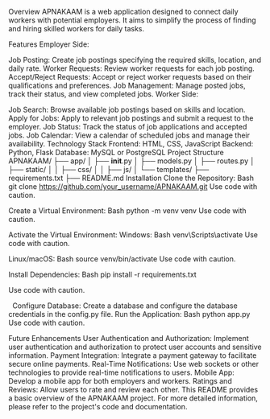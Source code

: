 Overview
APNAKAAM is a web application designed to connect daily workers with potential employers. It aims to simplify the process of finding and hiring skilled workers for daily tasks.

Features
Employer Side:

Job Posting: Create job postings specifying the required skills, location, and daily rate.
Worker Requests: Review worker requests for each job posting.
Accept/Reject Requests: Accept or reject worker requests based on their qualifications and preferences.
Job Management: Manage posted jobs, track their status, and view completed jobs.
Worker Side:

Job Search: Browse available job postings based on skills and location.
Apply for Jobs: Apply to relevant job postings and submit a request to the employer.
Job Status: Track the status of job applications and accepted jobs.
Job Calendar: View a calendar of scheduled jobs and manage their availability.
Technology Stack
Frontend: HTML, CSS, JavaScript
Backend: Python, Flask
Database: MySQL or PostgreSQL
Project Structure
APNAKAAM/
├── app/
│   ├── __init__.py
│   ├── models.py
│   ├── routes.py
│   ├── static/
│   │   ├── css/
│   │   ├── js/
│   └── templates/
├── requirements.txt
├── README.md
Installation
Clone the Repository:
Bash
git clone https://github.com/your_username/APNAKAAM.git
Use code with caution.

Create a Virtual Environment:
Bash
python -m venv venv
Use code with caution.

Activate the Virtual Environment:
Windows:
Bash
venv\Scripts\activate
Use code with caution.

Linux/macOS:
Bash
source venv/bin/activate
Use code with caution.

Install Dependencies:
Bash
pip install -r requirements.txt   

Use code with caution.

  
Configure Database:
Create a database and configure the database credentials in the config.py file.
Run the Application:
Bash
python app.py
Use code with caution.

Future Enhancements
User Authentication and Authorization: Implement user authentication and authorization to protect user accounts and sensitive information.
Payment Integration: Integrate a payment gateway to facilitate secure online payments.
Real-Time Notifications: Use web sockets or other technologies to provide real-time notifications to users.
Mobile App: Develop a mobile app for both employers and workers.
Ratings and Reviews: Allow users to rate and review each other.
This README provides a basic overview of the APNAKAAM project. For more detailed information, please refer to the project's code and documentation.

